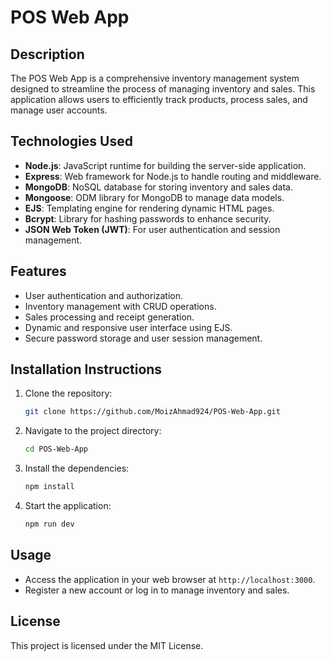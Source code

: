 # POS Web App

## Description
The POS Web App is a comprehensive inventory management system designed to streamline the process of managing inventory and sales. This application allows users to efficiently track products, process sales, and manage user accounts.

## Technologies Used
- **Node.js**: JavaScript runtime for building the server-side application.
- **Express**: Web framework for Node.js to handle routing and middleware.
- **MongoDB**: NoSQL database for storing inventory and sales data.
- **Mongoose**: ODM library for MongoDB to manage data models.
- **EJS**: Templating engine for rendering dynamic HTML pages.
- **Bcrypt**: Library for hashing passwords to enhance security.
- **JSON Web Token (JWT)**: For user authentication and session management.

## Features
- User authentication and authorization.
- Inventory management with CRUD operations.
- Sales processing and receipt generation.
- Dynamic and responsive user interface using EJS.
- Secure password storage and user session management.

## Installation Instructions
1. Clone the repository:
   ```bash
   git clone https://github.com/MoizAhmad924/POS-Web-App.git
   ```
2. Navigate to the project directory:
   ```bash
   cd POS-Web-App
   ```
3. Install the dependencies:
   ```bash
   npm install
   ```
4. Start the application:
   ```bash
   npm run dev
   ```

## Usage
- Access the application in your web browser at `http://localhost:3000`.
- Register a new account or log in to manage inventory and sales.

## License
This project is licensed under the MIT License.
